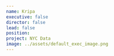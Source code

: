 ```yaml
---
name: Kripa
executive: false
director: false
lead: false
position:  
project: NYC Data
image: ../assets/default_exec_image.png
---
```

